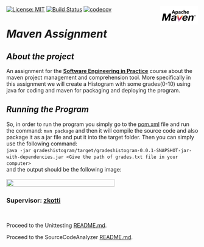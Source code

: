 [![License: MIT](https://img.shields.io/badge/License-MIT-yellow.svg)](https://opensource.org/licenses/MIT)
[![Build Status](https://app.travis-ci.com/Philippos01/Lab_Assignments.svg?token=2QmbXKzpQWFaJg2jpR36&branch=development)](https://app.travis-ci.com/Philippos01/Lab_Assignments)
[![codecov](https://codecov.io/gh/Philippos01/Lab_Assignments/branch/development/graph/badge.svg?token=R5DGGPMKUA)](https://codecov.io/gh/Philippos01/Lab_Assignments)
<img src="images/Apache-maven.jpg" align="right" width=20% height=20% />

# ***Maven Assignment***

## *About the project*

An assignment for the [**Software Engineering in Practice**](https://edu.dmst.aueb.gr/course/view.php?id=77) course about the maven project management and comprehension tool. More specifically in this assignment we will create a Histogram with some grades(0-10) using java for coding and maven for packaging and deploying the program.

## *Running the Program*

So, in order to run the program you simply go to the [pom.xml](gradeshistogram/pom.xml) file and run the command: ```mvn package``` and then it will compile the source code and also package it as a jar file and put it into the target folder.
Then you can simply use the following command:<br>
```java -jar gradeshistogram/target/gradeshistogram-0.0.1-SNAPSHOT-jar-with-dependencies.jar <Give the path of grades.txt file in your computer>```
<br>
and the output should be the following image:
<br>
<br>
<img src="images/Grade_Plot.png" width=75% height=75% />

### **Supervisor:** [zkotti](https://github.com/zkotti) 
<br>

Proceed to the Unittesting [README.md](https://github.com/Philippos01/Lab_Assignments/blob/development/Unittesting/README.md).

Proceed to the SourceCodeAnalyzer [README.md](https://github.com/Philippos01/Lab_Assignments/blob/development/SourceCodeAnalyzer/README.md).